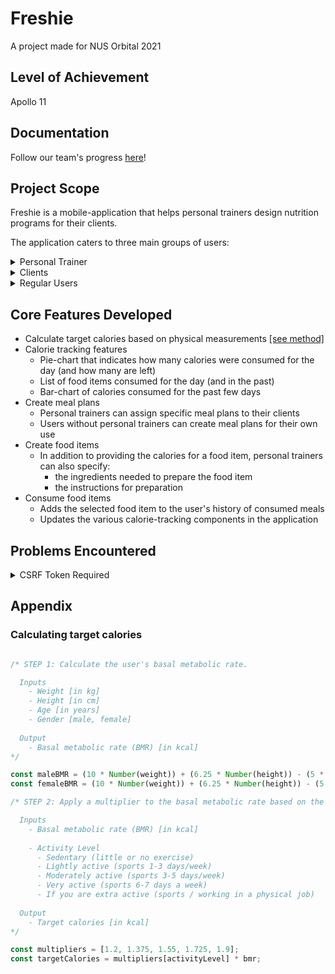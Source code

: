 # Freshie
A project made for NUS Orbital 2021
 
## Level of Achievement
Apollo 11

## Documentation
Follow our team's progress [here](https://freshieorbital.gitbook.io/team-fitbob/)!
  
## Project Scope
Freshie is a mobile-application that helps personal trainers design nutrition programs for their clients.

The application caters to three main groups of users: 

<details>
  <summary>Personal Trainer</summary>
  
  ### Signing up
  ---
  After a personal trainer creates an account, he will be assigned a code that he can give to his clients to sign up with the application.
  
### Home Page
  ---
  Upon signing in, three main sections will be shown:
  
#### Clients
  > In this section, a personal trainer can access the relevant information for his clients, including:
  > - Meal plans assigned to the client
  > - Physical measurements (height, weight, etc)
  > - Target calories for the client
  
#### Meal Plans
  > In this section, a personal trainer can create a meal plan, assign it to a specific client, and make the necessary changes to it as needed.
  > 
  > A meal plan contains the following:
  > - The total calories for the food items contained in it
  > - The food items
  > To add variety to his client's nutrition plan and ensure better adherence, the application allows personal trainers to create multiple meal plans for the same client.
  
#### Food Items
  > In this section, a personal trainer can create a food item. In addition to specifying how many calories it provides, he can also provide his client with information on:
  > - the ingredients needed to prepare it
  > - the steps to follow to prepare it
</details>

<details>
  <summary>Clients</summary>
  
### Signing up
  ---
During sign-up, a client can provide his personal trainer's referral code to associate their accounts.
  
### Home Page
  ---
After signing in, a client will be sent to the Home page, with 3 main components:
  - A pie-chart showing how many calories were consumed (and how many are left)
  - A section with a history of food items consumed for the day (and the past)
  - A bar-chart showing the total-calories consumed for each day of the current week

At meal times, a client can decide what to eat by navigating to three main sections:

#### Meal Plans
  > In this section, a client can view the customized meal plans made for him by his personal-trainer. 
  > Information on how to and what is needed to prepare the food items can also be accessed here.

#### Custom Food Items
  > Although it is an ideal outcome, it would be unrealistic to expect a client to follow the prescribed meal-plan all the time. 
  > 
  > Hence, the application also allows clients to create their own food items.

#### Favorites
  > This section holds the food items that a client has marked as a personal favorite.
</details>

<details>
  <summary>Regular Users</summary>
  
### Functionality
By and large, users without a personal trainer will be able to use the application much like a client of a personal trainer would, with the exception that they have to create their own meal plans instead.
</details>

## Core Features Developed
  - Calculate target calories based on physical measurements [[see method]](#calculating-target-calories)
  - Calorie tracking features
      - Pie-chart that indicates how many calories were consumed for the day (and how many are left)
      - List of food items consumed for the day (and in the past)
      - Bar-chart of calories consumed for the past few days
  - Create meal plans
      - Personal trainers can assign specific meal plans to their clients
      - Users without personal trainers can create meal plans for their own use
  - Create food items
     - In addition to providing the calories for a food item, personal trainers can also specify:
         - the ingredients needed to prepare the food item
         - the instructions for preparation
  - Consume food items
    - Adds the selected food item to the user's history of consumed meals
    - Updates the various calorie-tracking components in the application

## Problems Encountered
<details>
  <summary>CSRF Token Required</summary>
  
### Error
`CSRF Failed: CSRF token missing or incorrect.`
  
### Solution
  <pre>
    <code>
    from django.views.decorators.csrf import csrf_exempt
    # ... other code in the file
    
    @csrf_exempt
    def functional_view(request):
      # ... code inside the function
    </code>
  </pre>
</details>
 

## Appendix
  
### Calculating target calories
``` Javascript

/* STEP 1: Calculate the user's basal metabolic rate.

  Inputs
    - Weight [in kg]
    - Height [in cm]
    - Age [in years]
    - Gender [male, female]
  
  Output
    - Basal metabolic rate (BMR) [in kcal]
*/

const maleBMR = (10 * Number(weight)) + (6.25 * Number(height)) - (5 * Number(age)) + 5;
const femaleBMR = (10 * Number(weight)) + (6.25 * Number(height)) - (5 * Number(age)) - 161;

/* STEP 2: Apply a multiplier to the basal metabolic rate based on the user's activity level.

  Inputs
    - Basal metabolic rate (BMR) [in kcal]
    
    - Activity Level
      - Sedentary (little or no exercise)
      - Lightly active (sports 1-3 days/week)
      - Moderately active (sports 3-5 days/week)
      - Very active (sports 6-7 days a week)
      - If you are extra active (sports / working in a physical job)
  
  Output
    - Target calories [in kcal]
*/

const multipliers = [1.2, 1.375, 1.55, 1.725, 1.9];
const targetCalories = multipliers[activityLevel] * bmr;

```
